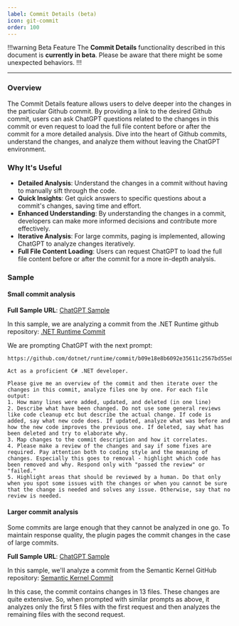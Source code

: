 ```yaml
---
label: Commit Details (beta)
icon: git-commit
order: 100
---
```


!!!warning Beta Feature
The **Commit Details** functionality described in this document is **currently in beta**. Please be aware that there might be some unexpected behaviors.
!!!

---

### Overview

The Commit Details feature allows users to delve deeper into the changes in the particular Github commit. By providing a link to the desired Github commit, users can ask ChatGPT questions related to the changes in this commit or even request to load the full file content before or after the commit for a more detailed analysis. Dive into the heart of Github commits, understand the changes, and analyze them without leaving the ChatGPT environment.

### Why It's Useful

- **Detailed Analysis**: Understand the changes in a commit without having to manually sift through the code.
- **Quick Insights**: Get quick answers to specific questions about a commit's changes, saving time and effort.
- **Enhanced Understanding**: By understanding the changes in a commit, developers can make more informed decisions and contribute more effectively.
- **Iterative Analysis**: For large commits, paging is implemented, allowing ChatGPT to analyze changes iteratively.
- **Full File Content Loading**: Users can request ChatGPT to load the full file content before or after the commit for a more in-depth analysis.

### Sample

#### Small commit analysis

**Full Sample URL**: [ChatGPT Sample](https://chat.openai.com/share/997785f1-4b27-478b-92c3-4672ef9b0f60)

In this sample, we are analyzing a commit from the .NET Runtime github repository:
[.NET Runtime Commit](https://github.com/dotnet/runtime/commit/b09e18e8b6092e35611c2567bd55e8909ea78d7d)

We are prompting ChatGPT with the next prompt:

```
https://github.com/dotnet/runtime/commit/b09e18e8b6092e35611c2567bd55e8909ea78d7d

Act as a proficient C# .NET developer.

Please give me an overview of the commit and then iterate over the changes in this commit, analyze files one by one. For each file output:
1. How many lines were added, updated, and deleted (in one line)
2. Describe what have been changed. Do not use some general reviews like code cleanup etc but describe the actual change. If code is added, say what new code does. If updated, analyze what was before and how the new code improves the previous one. If deleted, say what has been deleted and try to elaborate why.
3. Map changes to the commit description and how it correlates.
4. Please make a review of the changes and say if some fixes are required. Pay attention both to coding style and the meaning of changes. Especially this goes to removal - highlight which code has been removed and why. Respond only with "passed the review" or "failed."
5. Highlight areas that should be reviewed by a human. Do that only when you spot some issues with the changes or when you cannot be sure that the change is needed and solves any issue. Otherwise, say that no review is needed.
```

#### Larger commit analysis

Some commits are large enough that they cannot be analyzed in one go. To maintain response quality, the plugin pages the commit changes in the case of large commits.

**Full Sample URL**: [ChatGPT Sample](https://chat.openai.com/share/438050fd-c059-4c1e-a2e4-7b3de2d134e8)

In this sample, we'll analyze a commit from the Semantic Kernel GitHub repository:
[Semantic Kernel Commit](https://github.com/microsoft/semantic-kernel/commit/18ffc4bf2f2b57d3c58381e8d961e3757ce0c991)

In this case, the commit contains changes in 13 files. These changes are quite extensive. So, when prompted with similar prompts as above, it analyzes only the first 5 files with the first request and then analyzes the remaining files with the second request.